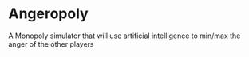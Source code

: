 # Angeropoly
A Monopoly simulator that will use artificial intelligence to min/max the anger of the other players
